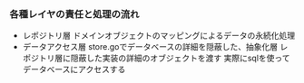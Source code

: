### 各種レイヤの責任と処理の流れ

- レポジトリ層
    ドメインオブジェクトのマッピングによるデータの永続化処理
- データアクセス層
    store.goでデータベースの詳細を隠蔽した、抽象化層
    レポジトリ層に隠蔽した実装の詳細のオブジェクトを渡す
    実際にsqlを使ってデータベースにアクセスする
